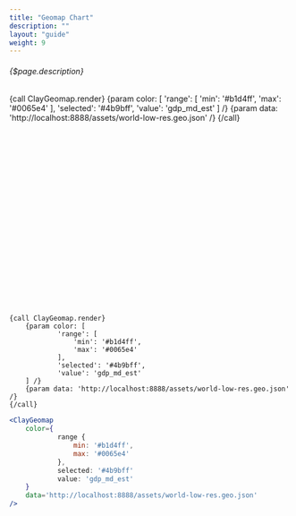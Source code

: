 ```yaml
---
title: "Geomap Chart"
description: ""
layout: "guide"
weight: 9
---
```


###### {$page.description}

<article id="1">

<div style="width:100%;height:380px;">
	{call ClayGeomap.render}
		{param color: [
				'range': [
					'min': '#b1d4ff',
					'max': '#0065e4'
				],
				'selected': '#4b9bff',
				'value': 'gdp_md_est'
		] /}
		{param data: 'http://localhost:8888/assets/world-low-res.geo.json' /}
	{/call}
</div>

```soy
{call ClayGeomap.render}
	{param color: [
			'range': [
				'min': '#b1d4ff',
				'max': '#0065e4'
			],
			'selected': '#4b9bff',
			'value': 'gdp_md_est'
	] /}
	{param data: 'http://localhost:8888/assets/world-low-res.geo.json' /}
{/call}
```
```jsx
<ClayGeomap
	color={
			range {
				min: '#b1d4ff',
				max: '#0065e4'
			},
			selected: '#4b9bff'
			value: 'gdp_md_est'
	}
	data='http://localhost:8888/assets/world-low-res.geo.json'
/>
```

</article>
